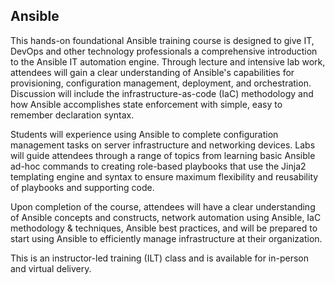 ## Ansible

This hands-on foundational Ansible training course is designed to give IT, DevOps and other technology professionals a comprehensive introduction to the Ansible IT automation engine. Through lecture and intensive lab work, attendees will gain a clear understanding of Ansible's capabilities for provisioning, configuration management, deployment, and orchestration. Discussion will include the infrastructure-as-code (IaC) methodology and how Ansible accomplishes state enforcement with simple, easy to remember declaration syntax.

Students will experience using Ansible to complete configuration management tasks on server infrastructure and networking devices. Labs will guide attendees through a range of topics from learning basic Ansible ad-hoc commands to creating role-based playbooks that use the Jinja2 templating engine and syntax to ensure maximum flexibility and reusability of playbooks and supporting code. 

Upon completion of the course, attendees will have a clear understanding of Ansible concepts and constructs, network automation using Ansible, IaC methodology & techniques, Ansible best practices, and will be prepared to start using Ansible to efficiently manage infrastructure at their organization.

This is an instructor-led training (ILT) class and is available for in-person and virtual delivery.
